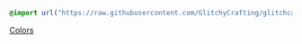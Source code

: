```css
@import url("https://raw.githubusercontent.com/GlitchyCrafting/glitchcandy-css/main/glitchcandy.css")
```

[Colors](https://github.com/GlitchyCrafting/glitchcandy)
